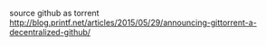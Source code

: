 
source github as torrent
  http://blog.printf.net/articles/2015/05/29/announcing-gittorrent-a-decentralized-github/
